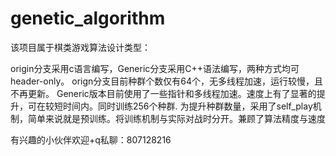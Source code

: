 # genetic_algorithm

该项目属于棋类游戏算法设计类型：

  origin分支采用c语言编写，Generic分支采用C++语法编写，两种方式均可header-only。
  orign分支目前种群个数仅有64个，无多线程加速，运行较慢，且不再更新。
  Generic版本目前使用了一些指针和多线程加速。速度上有了显著的提升，可在较短时间内。同时训练256个种群.
  为提升种群数量，采用了self_play机制，简单来说就是预训练。将训练机制与实际对战时分开。兼顾了算法精度与速度
  

有兴趣的小伙伴欢迎+q私聊：807128216

